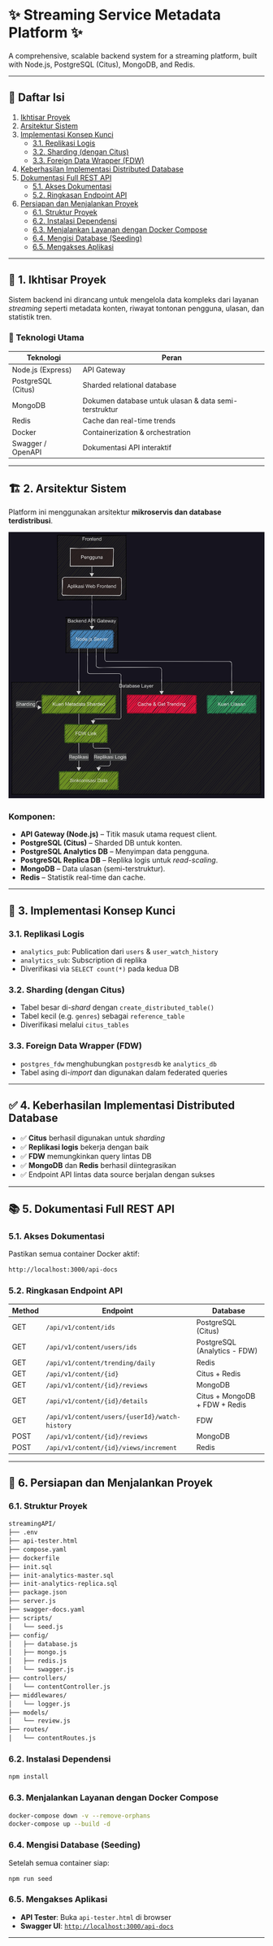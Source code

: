 
# ✨ Streaming Service Metadata Platform ✨

A comprehensive, scalable backend system for a streaming platform, built with Node.js, PostgreSQL (Citus), MongoDB, and Redis.

---

## 📑 Daftar Isi

1. [Ikhtisar Proyek](#-1-ikhtisar-proyek)
2. [Arsitektur Sistem](#-2-arsitektur-sistem)
3. [Implementasi Konsep Kunci](#-3-implementasi-konsep-kunci)
   - [3.1. Replikasi Logis](#31-replikasi-logis)
   - [3.2. Sharding (dengan Citus)](#32-sharding-dengan-citus)
   - [3.3. Foreign Data Wrapper (FDW)](#33-foreign-data-wrapper-fdw)
4. [Keberhasilan Implementasi Distributed Database](#-4-keberhasilan-implementasi-distributed-database)
5. [Dokumentasi Full REST API](#-5-dokumentasi-full-rest-api)
   - [5.1. Akses Dokumentasi](#51-akses-dokumentasi)
   - [5.2. Ringkasan Endpoint API](#52-ringkasan-endpoint-api)
6. [Persiapan dan Menjalankan Proyek](#-6-persiapan-dan-menjalankan-proyek)
   - [6.1. Struktur Proyek](#61-struktur-proyek)
   - [6.2. Instalasi Dependensi](#62-instalasi-dependensi)
   - [6.3. Menjalankan Layanan dengan Docker Compose](#63-menjalankan-layanan-dengan-docker-compose)
   - [6.4. Mengisi Database (Seeding)](#64-mengisi-database-seeding)
   - [6.5. Mengakses Aplikasi](#65-mengakses-aplikasi)

---

## 🌟 1. Ikhtisar Proyek

Sistem backend ini dirancang untuk mengelola data kompleks dari layanan *streaming* seperti metadata konten, riwayat tontonan pengguna, ulasan, dan statistik tren.

### 🔧 Teknologi Utama

| Teknologi            | Peran                                                       |
|----------------------|-------------------------------------------------------------|
| Node.js (Express)    | API Gateway                                                 |
| PostgreSQL (Citus)   | Sharded relational database                                 |
| MongoDB              | Dokumen database untuk ulasan & data semi-terstruktur       |
| Redis                | Cache dan real-time trends                                  |
| Docker               | Containerization & orchestration                            |
| Swagger / OpenAPI    | Dokumentasi API interaktif                                  |

---

## 🏗️ 2. Arsitektur Sistem

Platform ini menggunakan arsitektur **mikroservis dan database terdistribusi**.
  
![Arsitektur Sistem StreamingAPI](/image/SYSTEM.PNG)


### Komponen:

- **API Gateway (Node.js)** – Titik masuk utama request client.
- **PostgreSQL (Citus)** – Sharded DB untuk konten.
- **PostgreSQL Analytics DB** – Menyimpan data pengguna.
- **PostgreSQL Replica DB** – Replika logis untuk *read-scaling*.
- **MongoDB** – Data ulasan (semi-terstruktur).
- **Redis** – Statistik real-time dan cache.

---

## 🔑 3. Implementasi Konsep Kunci

### 3.1. Replikasi Logis

- `analytics_pub`: Publication dari `users` & `user_watch_history`
- `analytics_sub`: Subscription di replika
- Diverifikasi via `SELECT count(*)` pada kedua DB

### 3.2. Sharding (dengan Citus)

- Tabel besar di-*shard* dengan `create_distributed_table()`
- Tabel kecil (e.g. `genres`) sebagai `reference_table`
- Diverifikasi melalui `citus_tables`

### 3.3. Foreign Data Wrapper (FDW)

- `postgres_fdw` menghubungkan `postgresdb` ke `analytics_db`
- Tabel asing di-*import* dan digunakan dalam federated queries

---

## ✅ 4. Keberhasilan Implementasi Distributed Database

- ✅ **Citus** berhasil digunakan untuk *sharding*
- ✅ **Replikasi logis** bekerja dengan baik
- ✅ **FDW** memungkinkan query lintas DB
- ✅ **MongoDB** dan **Redis** berhasil diintegrasikan
- ✅ Endpoint API lintas data source berjalan dengan sukses

---

## 📚 5. Dokumentasi Full REST API

### 5.1. Akses Dokumentasi

Pastikan semua container Docker aktif:

```bash
http://localhost:3000/api-docs
````

### 5.2. Ringkasan Endpoint API

| Method | Endpoint                                       | Database                      |
| ------ | ---------------------------------------------- | ----------------------------- |
| GET    | `/api/v1/content/ids`                          | PostgreSQL (Citus)            |
| GET    | `/api/v1/content/users/ids`                    | PostgreSQL (Analytics - FDW)  |
| GET    | `/api/v1/content/trending/daily`               | Redis                         |
| GET    | `/api/v1/content/{id}`                         | Citus + Redis                 |
| GET    | `/api/v1/content/{id}/reviews`                 | MongoDB                       |
| GET    | `/api/v1/content/{id}/details`                 | Citus + MongoDB + FDW + Redis |
| GET    | `/api/v1/content/users/{userId}/watch-history` | FDW                           |
| POST   | `/api/v1/content/{id}/reviews`                 | MongoDB                       |
| POST   | `/api/v1/content/{id}/views/increment`         | Redis                         |

---

## 🚀 6. Persiapan dan Menjalankan Proyek

### 6.1. Struktur Proyek

```bash
streamingAPI/
├── .env
├── api-tester.html
├── compose.yaml
├── dockerfile
├── init.sql
├── init-analytics-master.sql
├── init-analytics-replica.sql
├── package.json
├── server.js
├── swagger-docs.yaml
├── scripts/
│   └── seed.js
├── config/
│   ├── database.js
│   ├── mongo.js
│   ├── redis.js
│   └── swagger.js
├── controllers/
│   └── contentController.js
├── middlewares/
│   └── logger.js
├── models/
│   └── review.js
├── routes/
│   └── contentRoutes.js
```

### 6.2. Instalasi Dependensi

```bash
npm install
```

### 6.3. Menjalankan Layanan dengan Docker Compose

```bash
docker-compose down -v --remove-orphans
docker-compose up --build -d
```

### 6.4. Mengisi Database (Seeding)

Setelah semua container siap:

```bash
npm run seed
```

### 6.5. Mengakses Aplikasi

* **API Tester**: Buka `api-tester.html` di browser
* **Swagger UI**: [`http://localhost:3000/api-docs`](http://localhost:3000/api-docs)

---
